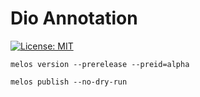 # Dio Annotation

[![License: MIT][license_badge]][license_link]

`melos version --prerelease --preid=alpha`

`melos publish --no-dry-run`

[license_badge]: https://img.shields.io/badge/license-MIT-blue.svg
[license_link]: https://opensource.org/licenses/MIT
